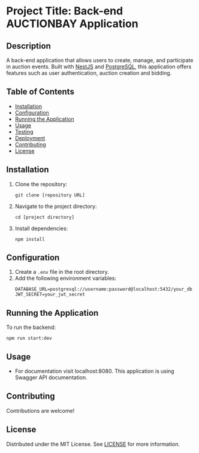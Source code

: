 
# Project Title: Back-end AUCTIONBAY Application

## Description
A back-end application that allows users to create, manage, and participate in auction events. Built with [NestJS](link) and [PostgreSQL](link), this application offers features such as user authentication, auction creation and bidding.

## Table of Contents
- [Installation](#installation)
- [Configuration](#configuration)
- [Running the Application](#running-the-application)
- [Usage](#usage)
- [Testing](#testing)
- [Deployment](#deployment)
- [Contributing](#contributing)
- [License](#license)

## Installation
1. Clone the repository:
   ```
   git clone [repository URL]
   ```
2. Navigate to the project directory:
   ```
   cd [project directory]
   ```
3. Install dependencies:
   ```
   npm install
   ```

## Configuration
1. Create a `.env` file in the root directory.
2. Add the following environment variables:
   ```
   DATABASE_URL=postgresql://username:password@localhost:5432/your_db
   JWT_SECRET=your_jwt_secret
   ```

## Running the Application
To run the backend:
```
npm run start:dev
```

## Usage
- For documentation visit localhost:8080. This application is using Swagger API documentation.


## Contributing
Contributions are welcome!

## License
Distributed under the MIT License. See [LICENSE](LICENSE) for more information.
